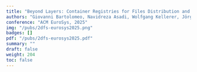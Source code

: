 ```yaml
---
title: "Beyond Layers: Container Registries for Files Distribution and On-Demand Image Partitioning"
authors: "Giovanni Bartolomeo, Navidreza Asadi, Wolfgang Kellerer, Jörg Ott and Nitinder Mohan"
conference: "ACM EuroSys, 2025"
img: "/pubs/2dfs-eurosys2025.png"
badges: []
pdf: "/pubs/2dfs-eurosys2025.pdf"
summary: ""
draft: false
weight: 204
toc: false
---
```

